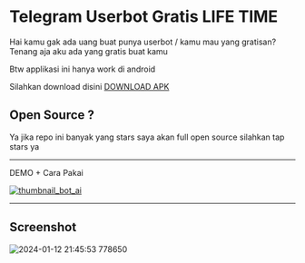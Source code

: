 # Telegram Userbot Gratis LIFE TIME

Hai kamu gak ada uang buat punya userbot / kamu mau yang gratisan?
Tenang aja aku ada yang gratis buat kamu

Btw applikasi ini hanya work di android

Silahkan download disini [DOWNLOAD APK](https://github.com/azkadev/telegram_userbot_gratis/releases/download/latest/app-release.apk)

## Open Source ? 

Ya jika repo ini banyak yang stars saya akan full open source silahkan tap stars ya

--- 

DEMO + Cara Pakai

 [![thumbnail_bot_ai](https://img.youtube.com/vi/ltJv2P99Yuc/maxresdefault.jpg)](https://www.youtube.com/watch?v=ltJv2P99Yuc)

---
## Screenshot

![2024-01-12 21:45:53 778650](https://github.com/azkadev/telegram_userbot_gratis/assets/82513502/6fcee061-bac5-43ed-85e9-0874de748b32)
